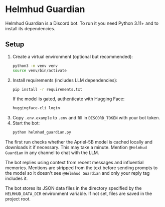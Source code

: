 # Helmhud Guardian

Helmhud Guardian is a Discord bot. To run it you need Python 3.11+ and to install its dependencies.

## Setup

1. Create a virtual environment (optional but recommended):
   ```bash
   python3 -m venv venv
   source venv/bin/activate
   ```
2. Install requirements (includes LLM dependencies):
   ```bash
   pip install -r requirements.txt
   ```
   If the model is gated, authenticate with Hugging Face:
   ```bash
   huggingface-cli login
   ```
3. Copy `.env.example` to `.env` and fill in `DISCORD_TOKEN` with your bot token.
4. Start the bot:
   ```bash
   python helmhud_guardian.py
   ```

The first run checks whether the Apriel-5B model is cached locally and downloads
it if necessary. This may take a minute. Mention `@Helmhud Guardian` in any channel to chat with the LLM.

The bot replies using context from recent messages and influential memories.
Mentions are stripped from the text before sending prompts to the model so it
doesn't see `@Helmhud Guardian` and only your reply tag includes it.

The bot stores its JSON data files in the directory specified by the `HELMHUD_DATA_DIR` environment variable. If not set, files are saved in the project root.
